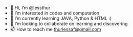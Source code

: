 - 👋 Hi, I’m @lessthur
- 👀 I’m interested in codes and computation
- 🌱 I’m currently learning JAVA, Python & HTML :)
- 💞️ I’m looking to collaborate on learning and discovering 
- 📫 How to reach me thurlessaf@gmail.com

<!---
lessthur/lessthur is a ✨ special ✨ repository because its `README.md` (this file) appears on your GitHub profile.
You can click the Preview link to take a look at your changes.
--->
